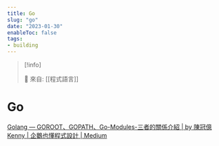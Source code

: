 ```yaml
---
title: Go
slug: "go"
date: "2023-01-30"
enableToc: false
tags:
- building
---
```


> [!info]
>
> 🌱 來自: [[程式語言]]

# Go

[Golang — GOROOT、GOPATH、Go-Modules-三者的關係介紹 | by 陳冠億 Kenny | 企鵝也懂程式設計 | Medium](https://medium.com/%E4%BC%81%E9%B5%9D%E4%B9%9F%E6%87%82%E7%A8%8B%E5%BC%8F%E8%A8%AD%E8%A8%88/golang-goroot-gopath-go-modules-%E4%B8%89%E8%80%85%E7%9A%84%E9%97%9C%E4%BF%82%E4%BB%8B%E7%B4%B9-d17481d7a655)

